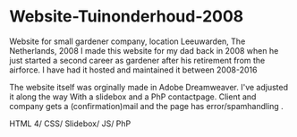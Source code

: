 # Website-Tuinonderhoud-2008

Website for small gardener company, location Leeuwarden, The Netherlands, 2008
I made this website for my dad back in 2008 when he just started a second career as gardener after his retirement from the airforce.
I have had it hosted and maintained it between 2008-2016

The website itself was orginally made in Adobe Dreamweaver.
I've adjusted it along the way With a slidebox and a PhP contactpage. Client and company gets a (confirmation)mail and the page has error/spamhandling .

HTML 4/ CSS/ Slidebox/ JS/ PhP


